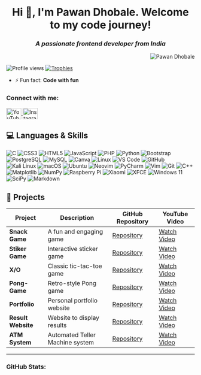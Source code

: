 <h1 align="center"><b>Hi 👋, I'm Pawan Dhobale. Welcome to my code journey!</b></h1>
<h3 align="center"><i>A passionate frontend developer from India</i></h3>
<p align="right"><img src="https://tse1.mm.bing.net/th?id=OIP.zVnWJtyGOX_kUIDm6ccCfQHaEq&pid=Api&P=0&h=180" alt="Pawan Dhobale"/></p>

<p align="left">
  <img src="https://komarev.com/ghpvc/?username=pawandhobale&label=Profile%20views&color=0e75b6&style=flat" alt="Profile views" />
  <a href="https://github.com/ryo-ma/github-profile-trophy">
    <img src="https://github-profile-trophy.vercel.app/?username=pawandhobale" alt="Trophies" />
  </a>
</p>

- ⚡ Fun fact: **Code with fun**

<h3 align="left">Connect with me:</h3>
<p align="left">
  <a href="https://youtube.com/@pawandhobaleofficial-zf6gg?si=fFImYlJPtm46CFui" target="_blank">
    <img align="center" src="https://raw.githubusercontent.com/rahuldkjain/github-profile-readme-generator/master/src/images/icons/Social/youtube.svg" alt="YouTube" height="30" width="40" />
  </a>
  <a href="https://instagram.com/pawan.dhobale" target="_blank">
    <img align="center" src="https://raw.githubusercontent.com/rahuldkjain/github-profile-readme-generator/master/src/images/icons/Social/instagram.svg" alt="Instagram" height="30" width="40" />
  </a>
</p>

## 💻 Languages & Skills

<p align="left">
  <img src="https://img.shields.io/badge/c-%2300599C.svg?style=flat&logo=c&logoColor=white" alt="C" />
  <img src="https://img.shields.io/badge/css3-%231572B6.svg?style=flat&logo=css3&logoColor=white" alt="CSS3" />
  <img src="https://img.shields.io/badge/html5-%23E34F26.svg?style=flat&logo=html5&logoColor=white" alt="HTML5" />
  <img src="https://img.shields.io/badge/javascript-%23323330.svg?style=flat&logo=javascript&logoColor=%23F7DF1E" alt="JavaScript" />
  <img src="https://img.shields.io/badge/php-%23777BB4.svg?style=flat&logo=php&logoColor=white" alt="PHP" />
  <img src="https://img.shields.io/badge/python-3670A0?style=flat&logo=python&logoColor=ffdd54" alt="Python" />
  <img src="https://img.shields.io/badge/bootstrap-%23563D7C.svg?style=flat&logo=bootstrap&logoColor=white" alt="Bootstrap" />
  <img src="https://img.shields.io/badge/postgres-%23316192.svg?style=flat&logo=postgresql&logoColor=white" alt="PostgreSQL" />
  <img src="https://img.shields.io/badge/mysql-%2300f.svg?style=flat&logo=mysql&logoColor=white" alt="MySQL" />
  <img src="https://img.shields.io/badge/Canva-%2300C4CC.svg?style=flat&logo=Canva&logoColor=white" alt="Canva" />
  <img src="https://img.shields.io/badge/Linux-FCC624?style=flat&logo=linux&logoColor=black" alt="Linux" />
  <img src="https://img.shields.io/badge/Visual_Studio-5C2D91?style=flat&logo=visual%20studio&logoColor=white" alt="VS Code" />
  <img src="https://img.shields.io/badge/GitHub-%23121011.svg?style=flat&logo=github&logoColor=white" alt="GitHub" />
  <img src="https://img.shields.io/badge/Kali_Linux-557C94?style=flat&logo=kali-linux&logoColor=white" alt="Kali Linux" />
  <img src="https://img.shields.io/badge/mac%20os-000000?style=flate&logo=apple&logoColor=white" alt="macOS" />
  <img src="https://img.shields.io/badge/Ubuntu-E95420?style=flat&logo=ubuntu&logoColor=white" alt="Ubuntu" />
  <img src="https://img.shields.io/badge/NeoVim-%2357A143.svg?&style=flat&logo=neovim&logoColor=white" alt="Neovim" />
  <img src="https://img.shields.io/badge/PyCharm-000000.svg?&style=flat&logo=PyCharm&logoColor=white" alt="PyCharm" />
  <img src="https://img.shields.io/badge/VIM-%2311AB00.svg?&style=flat&logo=vim&logoColor=white" alt="Vim" />
  <img src="https://img.shields.io/badge/GIT-E44C30?style=flat&logo=git&logoColor=white" alt="Git" />
  <img src="https://img.shields.io/badge/c++-%2300599C.svg?style=flat&logo=c%2B%2B&logoColor=white" alt="C++" />
  <img src="https://img.shields.io/badge/Matplotlib-%23ffffff.svg?style=flat&logo=Matplotlib&logoColor=black" alt="Matplotlib" />
  <img src="https://img.shields.io/badge/numpy-%23013243.svg?style=flat&logo=numpy&logoColor=white" alt="NumPy" />
  <img src="https://img.shields.io/badge/-RaspberryPi-C51A4A?style=flat&logo=Raspberry-Pi" alt="Raspberry Pi" />
  <img src="https://img.shields.io/badge/Xiaomi-%23FF6900.svg?style=flat&logo=xiaomi&logoColor=white" alt="Xiaomi" />
  <img src="https://img.shields.io/badge/XFCE-%232284F2.svg?style=flat&logo=xfce&logoColor=white" alt="XFCE" />
  <img src="https://img.shields.io/badge/Windows%2011-%230079d5.svg?style=flat&logo=Windows%2011&logoColor=white" alt="Windows 11" />
  <img src="https://img.shields.io/badge/SciPy-%230C55A5.svg?style=flat&logo=scipy&logoColor=%white" alt="SciPy" />
  <img src="https://img.shields.io/badge/markdown-%23000000.svg?style=flat&logo=markdown&logoColor=white" alt="Markdown" />
</p>

## 🚀 Projects
| Project          | Description                       | GitHub Repository                              | YouTube Video                                    |
|------------------|-----------------------------------|------------------------------------------------|--------------------------------------------------|
| **Snack Game**   | A fun and engaging game           | [Repository](https://github.com/username/snack-game) | [Watch Video](https://youtu.be/g6sA_diGFsQ)      |
| **Stiker Game**  | Interactive sticker game          | [Repository](https://github.com/username/stiker-game) | [Watch Video](https://youtu.be/3GJdoOpVYGw)      |
| **X/O**          | Classic tic-tac-toe game          | [Repository](https://github.com/username/xo-game)    | [Watch Video](https://youtu.be/cmax2DKxQEk)      |
| **Pong-Game**    | Retro-style Pong game             | [Repository](https://github.com/username/pong-game)  | [Watch Video](https://youtu.be/ET7_fzSKBBM?si=TqP5bXTX8wkm-JVj) |
| **Portfolio**    | Personal portfolio website        | [Repository](https://github.com/username/portfolio)  | [Watch Video](https://www.youtube.com/link_to_portfolio_video) |
| **Result Website**| Website to display results       | [Repository](https://github.com/username/result-website) | [Watch Video](https://www.youtube.com/link_to_result_website_video) |
| **ATM System**   | Automated Teller Machine system   | [Repository](https://github.com/username/atm-system)  | [Watch Video](https://www.youtube.com/link_to_atm_system_video) |

---

### GitHub Stats:

<p align="left">
  <img src="https://github-readme-stats.vercel.app[_{{{CITATION{{{_1{](https://github.com/mayankpandit00/mayankpandit00/tree/9d219f312336ba5c873ceb53e49d5a2f74fbd229/README.md)
